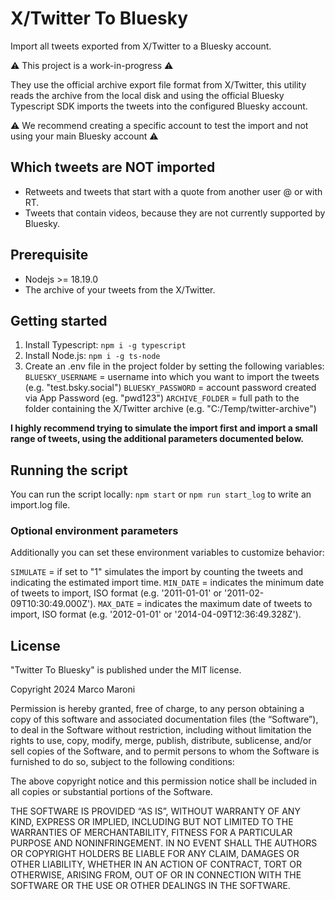 # X/Twitter To Bluesky

Import all tweets exported from X/Twitter to a Bluesky account.

⚠️ This project is a work-in-progress ⚠️

They use the official archive export file format from X/Twitter, this utility reads the archive from the local disk and using the official Bluesky Typescript SDK imports the tweets into the configured Bluesky account.

⚠️ We recommend creating a specific account to test the import and not using your main Bluesky account ⚠️

## Which tweets are NOT imported

- Retweets and tweets that start with a quote from another user @ or with RT.
- Tweets that contain videos, because they are not currently supported by Bluesky.

## Prerequisite

- Nodejs >= 18.19.0
- The archive of your tweets from the X/Twitter.

## Getting started

1. Install Typescript: `npm i -g typescript`
2. Install Node.js: `npm i -g ts-node`
3. Create an .env file in the project folder by setting the following variables:
        `BLUESKY_USERNAME` = username into which you want to import the tweets (e.g. "test.bsky.social")
        `BLUESKY_PASSWORD` = account password created via App Password (eg. "pwd123")
        `ARCHIVE_FOLDER` = full path to the folder containing the X/Twitter archive (e.g. "C:/Temp/twitter-archive")

**I highly recommend trying to simulate the import first and import a small range of tweets, using the additional parameters documented below.**

## Running the script 

You can run the script locally: `npm start` or `npm run start_log` to write an import.log file.

### Optional environment parameters

Additionally you can set these environment variables to customize behavior:

`SIMULATE` = if set to "1" simulates the import by counting the tweets and indicating the estimated import time.
`MIN_DATE` = indicates the minimum date of tweets to import, ISO format (e.g. '2011-01-01' or '2011-02-09T10:30:49.000Z').
`MAX_DATE` = indicates the maximum date of tweets to import, ISO format (e.g. '2012-01-01' or '2014-04-09T12:36:49.328Z').

## License

"Twitter To Bluesky" is published under the MIT license.

Copyright 2024 Marco Maroni

Permission is hereby granted, free of charge, to any person obtaining a copy of this software and associated documentation files (the “Software”), to deal in the Software without restriction, including without limitation the rights to use, copy, modify, merge, publish, distribute, sublicense, and/or sell copies of the Software, and to permit persons to whom the Software is furnished to do so, subject to the following conditions:

The above copyright notice and this permission notice shall be included in all copies or substantial portions of the Software.

THE SOFTWARE IS PROVIDED “AS IS”, WITHOUT WARRANTY OF ANY KIND, EXPRESS OR IMPLIED, INCLUDING BUT NOT LIMITED TO THE WARRANTIES OF MERCHANTABILITY, FITNESS FOR A PARTICULAR PURPOSE AND NONINFRINGEMENT. IN NO EVENT SHALL THE AUTHORS OR COPYRIGHT HOLDERS BE LIABLE FOR ANY CLAIM, DAMAGES OR OTHER LIABILITY, WHETHER IN AN ACTION OF CONTRACT, TORT OR OTHERWISE, ARISING FROM, OUT OF OR IN CONNECTION WITH THE SOFTWARE OR THE USE OR OTHER DEALINGS IN THE SOFTWARE.